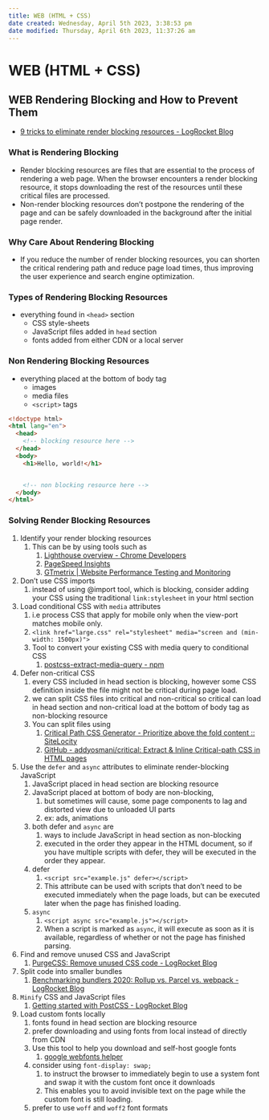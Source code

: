 ```yaml
---
title: WEB (HTML + CSS)
date created: Wednesday, April 5th 2023, 3:38:53 pm
date modified: Thursday, April 6th 2023, 11:37:26 am
---
```


# WEB (HTML + CSS)

## WEB Rendering Blocking and How to Prevent Them

- [9 tricks to eliminate render blocking resources - LogRocket Blog](https://blog.logrocket.com/9-tricks-eliminate-render-blocking-resources/)

### What is Rendering Blocking

- Render blocking resources are files that are essential to the process of rendering a web page. When the browser encounters a render blocking resource, it stops downloading the rest of the resources until these critical files are processed.
- Non-render blocking resources don’t postpone the rendering of the page and can be safely downloaded in the background after the initial page render.

### Why Care About Rendering Blocking

- If you reduce the number of render blocking resources, you can shorten the critical rendering path and reduce page load times, thus improving the user experience and search engine optimization.

### Types of Rendering Blocking Resources

- everything found in `<head>` section
	- CSS style-sheets
	- JavaScript files added in `head` section
	- fonts added from either CDN or a local server

### Non Rendering Blocking Resources

- everything placed at the bottom of body tag
	- images
	- media files
	- `<script>` tags

```html
<!doctype html>
<html lang="en">
  <head>
	<!-- blocking resource here -->
  </head>
  <body>
    <h1>Hello, world!</h1>


	<!-- non blocking resource here -->
  </body>
</html>
```

### Solving Render Blocking Resources

1. Identify your render blocking resources
	1. This can be by using tools such as
		1. [Lighthouse overview - Chrome Developers](https://developers.google.com/web/tools/lighthouse)
		2. [PageSpeed Insights](https://pagespeed.web.dev/)
		3. [GTmetrix | Website Performance Testing and Monitoring](https://gtmetrix.com/)
2. Don’t use CSS imports
	1. instead of using @import tool, which is blocking, consider adding your CSS using the traditional `link:stylesheet` in your html section
3. Load conditional CSS with `media` attributes
	1. i.e process CSS that apply for mobile only when the view-port matches mobile only.
	2. `<link href="large.css" rel="stylesheet" media="screen and (min-width: 1500px)">`
	3. Tool to convert your existing CSS with media query to conditional CSS
		1. [postcss-extract-media-query - npm](https://www.npmjs.com/package/postcss-extract-media-query)
4. Defer non-critical CSS
	1. every CSS included in head section is blocking, however some CSS definition inside the file might not be critical during page load.
	2. we can split CSS files into critical and non-critical so critical can load in head section and non-critical load at the bottom of body tag as non-blocking resource
	3. You can split files using
		1. [Critical Path CSS Generator - Prioritize above the fold content :: SiteLocity](https://www.sitelocity.com/critical-path-css-generator)
		2. [GitHub - addyosmani/critical: Extract & Inline Critical-path CSS in HTML pages](https://github.com/addyosmani/critical)
5. Use the `defer` and `async` attributes to eliminate render-blocking JavaScript
	1. JavaScript placed in head section are blocking resource
	2. JavaScript placed at bottom of body are non-blocking,
		1. but sometimes will cause, some page components to lag and distorted view due to unloaded UI parts
		2. ex: ads, animations
	3. both defer and `async` are
		1. ways to include JavaScript in head section as non-blocking
		2. executed in the order they appear in the HTML document, so if you have multiple scripts with defer, they will be executed in the order they appear.
	4. defer  
		1. `<script src="example.js" defer></script>`
		2. This attribute can be used with scripts that don’t need to be executed immediately when the page loads, but can be executed later when the page has finished loading.
	6. `async`
		1. `<script async src="example.js"></script>`
		2. When a script is marked as `async`, it will execute as soon as it is available, regardless of whether or not the page has finished parsing.
6. Find and remove unused CSS and JavaScript
	1. [PurgeCSS: Remove unused CSS code - LogRocket Blog](https://blog.logrocket.com/purgecss-remove-unused-css-code/)
7. Split code into smaller bundles
	1. [Benchmarking bundlers 2020: Rollup vs. Parcel vs. webpack - LogRocket Blog](https://blog.logrocket.com/benchmarking-bundlers-2020-rollup-parcel-webpack/)
8. `Minify` CSS and JavaScript files
	1. [Getting started with PostCSS - LogRocket Blog](https://blog.logrocket.com/getting-started-with-postcss-in-2019-484262a4d725/)
9. Load custom fonts locally
	1. fonts found in head section are blocking resource
	2. prefer downloading and using fonts from local instead of directly from CDN
	3. Use this tool to help you download and self-host google fonts
		1. [google webfonts helper](https://gwfh.mranftl.com/fonts)
	4. consider using `font-display: swap;`
		1. to instruct the browser to immediately begin to use a system font and swap it with the custom font once it downloads
		2. This enables you to avoid invisible text on the page while the custom font is still loading.
	5. prefer to use `woff` and `woff2` font formats
